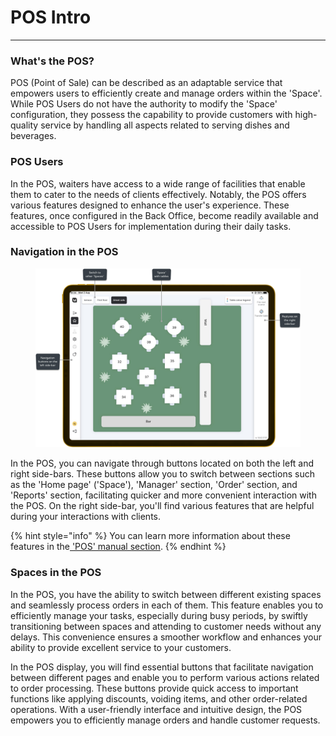 # POS Intro

***

### What's the POS?

POS (Point of Sale) can be described as an adaptable service that empowers users to efficiently create and manage orders within the 'Space'. While POS Users do not have the authority to modify the 'Space' configuration, they possess the capability to provide customers with high-quality service by handling all aspects related to serving dishes and beverages.

### POS Users

In the POS, waiters have access to a wide range of facilities that enable them to cater to the needs of clients effectively. Notably, the POS offers various features designed to enhance the user's experience. These features, once configured in the Back Office, become readily available and accessible to POS Users for implementation during their daily tasks.

### Navigation in the POS

<figure><img src=".gitbook/assets/pos-space.jpg" alt=""><figcaption></figcaption></figure>

In the POS, you can navigate through buttons located on both the left and right side-bars. These buttons allow you to switch between sections such as the 'Home page' ('Space'), 'Manager' section, 'Order' section, and 'Reports' section, facilitating quicker and more convenient interaction with the POS. On the right side-bar, you'll find various features that are helpful during your interactions with clients.

{% hint style="info" %}
You can learn more information about these features in the[ 'POS' manual section](features/pos/).
{% endhint %}

### Spaces in the POS

In the POS, you have the ability to switch between different existing spaces and seamlessly process orders in each of them. This feature enables you to efficiently manage your tasks, especially during busy periods, by swiftly transitioning between spaces and attending to customer needs without any delays. This convenience ensures a smoother workflow and enhances your ability to provide excellent service to your customers.

In the POS display, you will find essential buttons that facilitate navigation between different pages and enable you to perform various actions related to order processing. These buttons provide quick access to important functions like applying discounts, voiding items, and other order-related operations. With a user-friendly interface and intuitive design, the POS empowers you to efficiently manage orders and handle customer requests.
